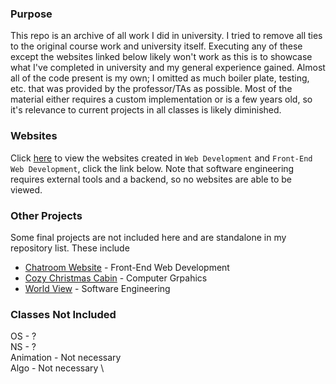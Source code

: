 ### Purpose
This repo is an archive of all work I did in university. I tried
to remove all ties to the original course work and university itself. Executing any of these except the websites linked below likely won't work
as this is to showcase what I've completed in university and my general
experience gained. Almost all of the code present is my own; I omitted as much boiler plate, testing, etc. that was provided by the professor/TAs as possible. Most of the material either requires a custom implementation or is a few years old, so it's relevance to current projects in all classes is likely diminished.

### Websites
Click [here](https://spurslicer.github.io/University-Coursework/) to view the websites created in `Web Development` and `Front-End Web Development`, click the link below. Note that software engineering requires external tools and a backend, so no websites are able to be viewed.

### Other Projects
Some final projects are not included here and are standalone in my repository list. These include
- [Chatroom Website](https://github.com/SpurSlicer/Chatroom-Website) - Front-End Web Development
- [Cozy Christmas Cabin](https://github.com/SpurSlicer/Cozy-Christmas-Cabin) - Computer Grpahics
- [World View](https://github.com/SpurSlicer/World-View) - Software Engineering

### Classes Not Included
OS - ? \
NS - ? \
Animation - Not necessary \
Algo - Not necessary \
